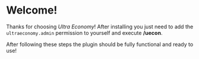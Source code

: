 # Welcome!

Thanks for choosing *Ultra Economy*!
After installing you just need to add the ``ultraeconomy.admin`` permission to yourself and execute **/uecon**.


After following these steps the plugin should be fully functional and ready to use!
